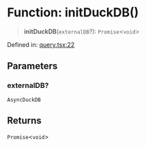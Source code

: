 # Function: initDuckDB()

> **initDuckDB**(`externalDB`?): `Promise`\<`void`\>

Defined in: [query.tsx:22](https://github.com/GeoDaCenter/openassistant/blob/fd29806c870b11792765637bc0dc6fbb46bd3016/packages/duckdb/src/query.tsx#L22)

## Parameters

### externalDB?

`AsyncDuckDB`

## Returns

`Promise`\<`void`\>
